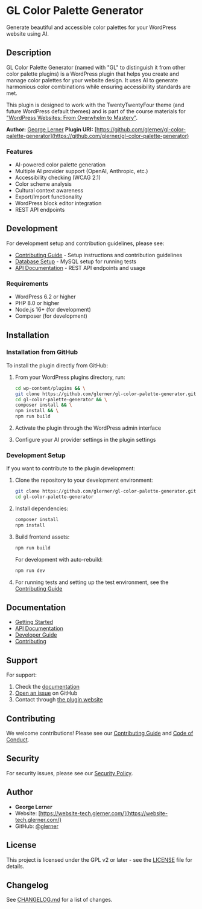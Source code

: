 # GL Color Palette Generator

Generate beautiful and accessible color palettes for your WordPress website using AI.

## Description

GL Color Palette Generator (named with "GL" to distinguish it from other color palette plugins) is a WordPress plugin that helps you create and manage color palettes for your website design. It uses AI to generate harmonious color combinations while ensuring accessibility standards are met.

This plugin is designed to work with the TwentyTwentyFour theme (and future WordPress default themes) and is part of the course materials for ["WordPress Websites: From Overwhelm to Mastery"](https://website-overwhelm-to-mastery.glerner.com/).

**Author:** [George Lerner](https://website-tech.glerner.com/)
**Plugin URI:** [https://github.com/glerner/gl-color-palette-generator](https://github.com/glerner/gl-color-palette-generator)

### Features

- AI-powered color palette generation
- Multiple AI provider support (OpenAI, Anthropic, etc.)
- Accessibility checking (WCAG 2.1)
- Color scheme analysis
- Cultural context awareness
- Export/Import functionality
- WordPress block editor integration
- REST API endpoints

## Development

For development setup and contribution guidelines, please see:
- [Contributing Guide](CONTRIBUTING.md) - Setup instructions and contribution guidelines
- [Database Setup](docs/database-setup.md) - MySQL setup for running tests
- [API Documentation](docs/API.md) - REST API endpoints and usage

### Requirements

- WordPress 6.2 or higher
- PHP 8.0 or higher
- Node.js 16+ (for development)
- Composer (for development)

## Installation

### Installation from GitHub

To install the plugin directly from GitHub:

1. From your WordPress plugins directory, run:
   ```bash
   cd wp-content/plugins && \
   git clone https://github.com/glerner/gl-color-palette-generator.git && \
   cd gl-color-palette-generator && \
   composer install && \
   npm install && \
   npm run build
   ```

2. Activate the plugin through the WordPress admin interface

3. Configure your AI provider settings in the plugin settings

### Development Setup

If you want to contribute to the plugin development:

1. Clone the repository to your development environment:
   ```bash
   git clone https://github.com/glerner/gl-color-palette-generator.git
   cd gl-color-palette-generator
   ```

2. Install dependencies:
   ```bash
   composer install
   npm install
   ```

3. Build frontend assets:
   ```bash
   npm run build
   ```
   
   For development with auto-rebuild:
   ```bash
   npm run dev
   ```

4. For running tests and setting up the test environment, see the [Contributing Guide](CONTRIBUTING.md)

## Documentation

- [Getting Started](docs/getting-started.md)
- [API Documentation](docs/API.md)
- [Developer Guide](docs/guides/developer-guide.md)
- [Contributing](CONTRIBUTING.md)

## Support

For support:
1. Check the [documentation](docs/)
2. [Open an issue](https://github.com/glerner/gl-color-palette-generator/issues) on GitHub
3. Contact through [the plugin website](https://website-tech.glerner.com/contact)

## Contributing

We welcome contributions! Please see our [Contributing Guide](CONTRIBUTING.md) and [Code of Conduct](CODE_OF_CONDUCT.md).

## Security

For security issues, please see our [Security Policy](SECURITY.md).

## Author

- **George Lerner**
- Website: [https://website-tech.glerner.com/](https://website-tech.glerner.com/)
- GitHub: [@glerner](https://github.com/glerner)

## License

This project is licensed under the GPL v2 or later - see the [LICENSE](LICENSE) file for details.

## Changelog

See [CHANGELOG.md](CHANGELOG.md) for a list of changes.

